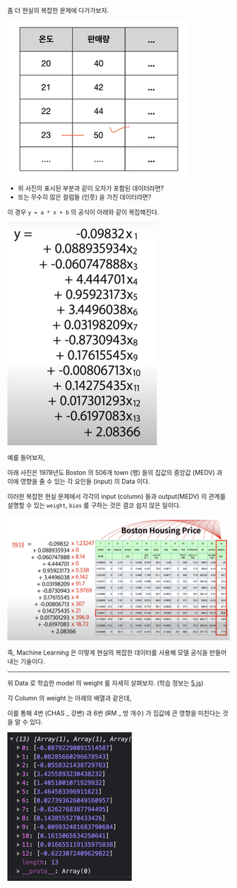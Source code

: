 좀 더 현실의 복잡한 문제에 다가가보자.

![5.pgn](5.png)

- 위 사진의 표시된 부분과 같이 오차가 포함된 데이터라면?
- 또는 무수히 많은 컬럼들 (인풋) 을 가진 데이터라면?

이 경우 `y = a * x + b` 의 공식이 아래와 같이 복잡해진다.

![img.png](complex.png)

예를 들어보자,

아래 사진은 1978년도 Boston 의 506개 town (행) 들의 집값의 중앙값 (MEDV) 과 이에 영향을 줄 수 있는 각 요인들 (input) 의 Data 이다. 

이러한 복잡한 현실 문제에서 각각의 input (column) 들과 output(MEDV) 의 관계를 설명할 수 있는 `weight`, `bias` 를 구하는 것은 결코 쉽지 않은 일이다.

![img.png](img.png)

즉, Machine Learning 은 이렇게 현실의 복잡한 데이터를 사용해 모델 공식을 만들어 내는 기술이다.


---

위 Data 로 학습한 model 의 weight 를 자세히 살펴보자. (학습 정보는 [5.js](5.js))

각 Column 의 weight 는 아래의 배열과 같은데,

이를 통해 4번 (CHAS _ 강변) 과 6번 (RM _ 방 개수) 가 집값에 큰 영향을 미친다는 것을 알 수 있다.

![img_1.png](img_1.png)

